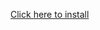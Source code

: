 [Click here to install](https://raw.githubusercontent.com/aircookieee/twitter-discord-bridge/master/uscript.js)
